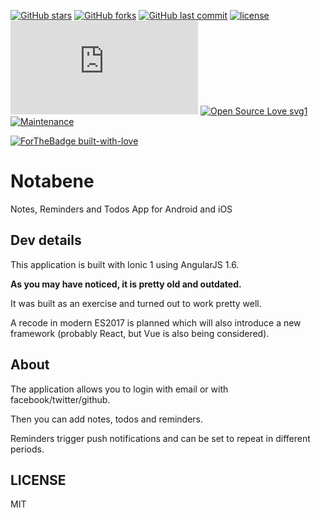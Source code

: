 [![GitHub stars](https://img.shields.io/github/stars/scriptex/Notabene.svg?style=social&label=Stars)](https://github.com/scriptex/Notabene)
[![GitHub forks](https://img.shields.io/github/forks/scriptex/Notabene.svg?style=social&label=Fork)](https://github.com/scriptex/Notabene/network#fork-destination-box)
[![GitHub last commit](https://img.shields.io/github/last-commit/scriptex/Notabene.svg)](https://github.com/scriptex/Notabene/commits/master)
[![license](https://img.shields.io/github/license/scriptex/Notabene.svg)](https://github.com/scriptex/Notabene)
[![Analytics](https://ga-beacon.appspot.com/UA-83446952-1/github.com/scriptex/Notabene/README.md)](https://github.com/scriptex/Notabene/)
[![Open Source Love svg1](https://badges.frapsoft.com/os/v1/open-source.svg?v=103)](https://github.com/scriptex/Notabene/)
[![Maintenance](https://img.shields.io/badge/Maintained%3F-yes-green.svg)](https://github.com/scriptex/Notabene/webpack.config.js/graphs/commit-activity)

[![ForTheBadge built-with-love](http://ForTheBadge.com/images/badges/built-with-love.svg)](https://github.com/scriptex/)

# Notabene

Notes, Reminders and Todos App for Android and iOS

## Dev details

This application is built with Ionic 1 using AngularJS 1.6.

**As you may have noticed, it is pretty old and outdated.**

It was built as an exercise and turned out to work pretty well.

A recode in modern ES2017 is planned which will also introduce a new framework (probably React, but Vue is also being considered).

## About

The application allows you to login with email or with facebook/twitter/github.

Then you can add notes, todos and reminders.

Reminders trigger push notifications and can be set to repeat in different periods.

## LICENSE

MIT
